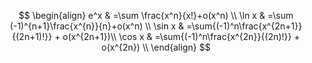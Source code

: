 $$
\begin{align}
e^x & =\sum \frac{x^n}{x!}+o(x^n) \\ 
\ln x & =\sum (-1)^{n+1}\frac{x^{n}}{n}+o(x^n) \\
\sin x & =\sum{(-1)^n\frac{x^{2n+1}}{(2n+1)!}} + o(x^{2n+1})\\
\cos x & =\sum{(-1)^n\frac{x^{2n}}{(2n)!}} + o(x^{2n}) \\
\end{align}
$$
